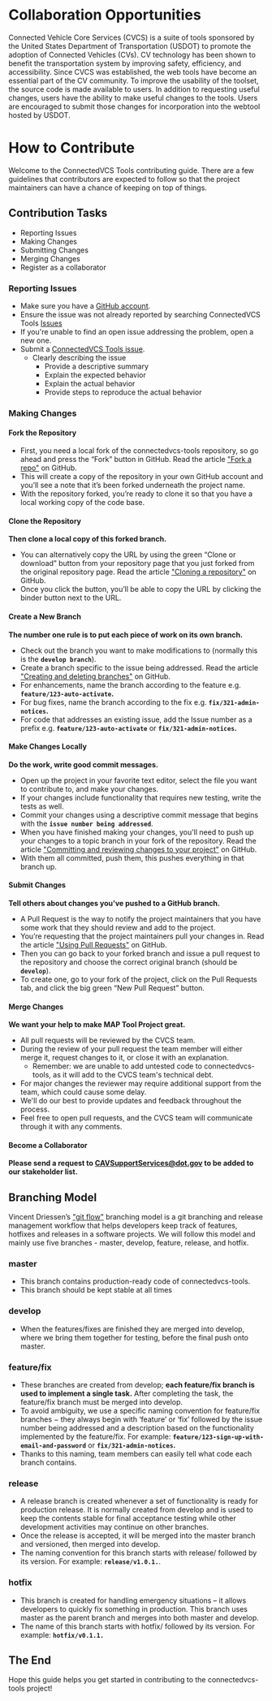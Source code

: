 # Collaboration Opportunities 

Connected Vehicle Core Services (CVCS) is a suite of tools sponsored by the United States Department of Transportation (USDOT) to promote the adoption of Connected Vehicles (CVs).  CV technology has been shown to benefit the transportation system by improving safety, efficiency, and accessibility.  Since CVCS was established, the web tools have become an essential part of the CV community.  To improve the usability of the toolset, the source code is made available to users.  In addition to requesting useful changes, users have the ability to make useful changes to the tools.  Users are encouraged to submit those changes for incorporation into the webtool hosted by USDOT.  

# How to Contribute  

Welcome to the ConnectedVCS Tools contributing guide. There are a few guidelines that contributors are expected to follow so that the project maintainers can have a chance of keeping on top of things. 

## Contribution Tasks 

* Reporting Issues 
* Making Changes 
* Submitting Changes 
* Merging Changes 
* Register as a collaborator 

### Reporting Issues 

* Make sure you have a [GitHub account](https://github.com/signup/free). 
* Ensure the issue was not already reported by searching ConnectedVCS Tools [Issues](https://github.com/usdot-fhwa-stol/connectedvcs-tools/issues) 
* If you're unable to find an open issue addressing the problem, open a new one. 
* Submit a [ConnectedVCS Tools issue](https://github.com/usdot-fhwa-stol/connectedvcs-tools/issues/new/choose). 
  * Clearly describing the issue 
    * Provide a descriptive summary 
    * Explain the expected behavior 
    * Explain the actual behavior 
    * Provide steps to reproduce the actual behavior 

### Making Changes 

#### Fork the Repository

* First, you need a local fork of the connectedvcs-tools repository, so go ahead and press the “Fork” button in GitHub. Read the article ["Fork a repo"](https://help.github.com/articles/fork-a-repo/) on GitHub. 
* This will create a copy of the repository in your own GitHub account and you’ll see a note that it’s been forked underneath the project name. 
* With the repository forked, you’re ready to clone it so that you have a local working copy of the code base. 
  
#### Clone the Repository 
**Then clone a local copy of this forked branch.** 
* You can alternatively copy the URL by using the green “Clone or download” button from your repository page that you just forked from the original repository page. Read the article ["Cloning a repository"](https://help.github.com/articles/cloning-a-repository/) on GitHub.  
* Once you click the button, you’ll be able to copy the URL by clicking the binder button next to the URL. 

#### Create a New Branch 
**The number one rule is to put each piece of work on its own branch.** 
* Check out the branch you want to make modifications to (normally this is the **`develop branch`**). 
* Create a branch specific to the issue being addressed. Read the article ["Creating and deleting branches"](https://help.github.com/articles/creating-and-deleting-branches-within-your-repository/) on GitHub.  
* For enhancements, name the branch according to the feature e.g. **`feature/123-auto-activate`.** 
* For bug fixes, name the branch according to the fix e.g. **`fix/321-admin-notices`.** 
* For code that addresses an existing issue, add the Issue number as a prefix e.g. **`feature/123-auto-activate`** or **`fix/321-admin-notices`.** 

#### Make Changes Locally 
**Do the work, write good commit messages.** 
* Open up the project in your favorite text editor, select the file you want to contribute to, and make your changes. 
* If your changes include functionality that requires new testing, write the tests as well. 
* Commit your changes using a descriptive commit message that begins with the **`issue number being addressed`**. 
* When you have finished making your changes, you'll need to push up your changes to a topic branch in your fork of the repository.  Read the article ["Committing and reviewing changes to your project"](https://help.github.com/desktop/guides/contributing-to-projects/committing-and-reviewing-changes-to-your-project/) on GitHub.  
* With them all committed, push them, this pushes everything in that branch up.  

#### Submit Changes 
**Tell others about changes you've pushed to a GitHub branch.** 
* A Pull Request is the way to notify the project maintainers that you have some work that they should review and add to the project.  
* You’re requesting that the project maintainers pull your changes in. Read the article ["Using Pull Requests"](https://help.github.com/articles/using-pull-requests) on GitHub. 
* Then you can go back to your forked branch and issue a pull request to the repository and choose the correct original branch (should be **`develop`**). 
* To create one, go to your fork of the project, click on the Pull Requests tab, and click the big green “New Pull Request” button. 

#### Merge Changes 
**We want your help to make MAP Tool Project great.** 
* All pull requests will be reviewed by the CVCS team.  
* During the review of your pull request the team member will either merge it, request changes to it, or close it with an explanation.  
    * Remember: we are unable to add untested code to connectedvcs-tools, as it will add to the CVCS team's technical debt. 
* For major changes the reviewer may require additional support from the team, which could cause some delay.  
* We'll do our best to provide updates and feedback throughout the process.  
* Feel free to open pull requests, and the CVCS team will communicate through it with any comments. 

#### Become a Collaborator 
**Please send a request to CAVSupportServices@dot.gov to be added to our stakeholder list.** 

## Branching Model 
Vincent Driessen’s  ["git flow"](https://nvie.com/posts/a-successful-git-branching-model/) branching model is a git branching and release management workflow that helps developers keep track of features, hotfixes and releases in a software projects. We will follow this model and mainly use five branches - master, develop, feature, release, and hotfix.  

### master 
* This branch contains production-ready code of connectedvcs-tools. 
* This branch should be kept stable at all times 

### develop 
* When the features/fixes are finished they are merged into develop, where we bring them together for testing, before the final push onto master. 
  

### feature/fix 
* These branches are created from develop; **each feature/fix branch is used to implement a single task.** After completing the task, the feature/fix branch must be merged into develop. 
* To avoid ambiguity, we use a specific naming convention for feature/fix branches − they always begin with ‘feature’ or ‘fix’ followed by the issue number being addressed and a description based on the functionality implemented by the feature/fix. For example: **`feature/123-sign-up-with-email-and-password`** or **`fix/321-admin-notices`.** 
* Thanks to this naming, team members can easily tell what code each branch contains. 

### release 
* A release branch is created whenever a set of functionality is ready for production release. It is normally created from develop and is used to keep the contents stable for final acceptance testing while other development activities may continue on other branches.  
* Once the release is accepted, it will be merged into the master branch and versioned, then merged into develop. 
* The naming convention for this branch starts with release/ followed by its version. For example:  **`release/v1.0.1.`**. 

### hotfix 
* This branch is created for handling emergency situations – it allows developers to quickly fix something in production. This branch uses master as the parent branch and merges into both master and develop. 
* The name of this branch starts with hotfix/ followed by its version. For example: **`hotfix/v0.1.1.`**  
  
## The End 
Hope this guide helps you get started in contributing to the connectedvcs-tools project! 

 
